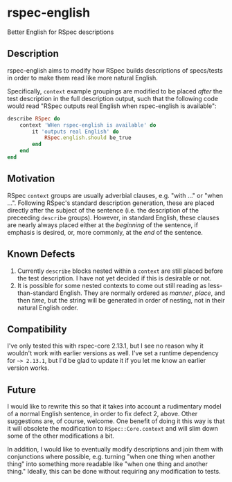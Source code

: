 # rspec-english
Better English for RSpec descriptions

## Description
rspec-english aims to modify how RSpec builds descriptions of specs/tests in
order to make them read like more natural English.

Specifically, `context` example groupings are modified to be placed _after_
the test description in the full description output, such that the following
code would read "RSpec outputs real English when rspec-english is available":

```ruby
describe RSpec do
    context 'WHen rspec-english is available' do
        it 'outputs real English' do
            RSpec.english.should be_true
        end
    end
end
```

## Motivation
RSpec `context` groups are usually adverbial clauses, e.g. "with ..." or "when
...". Following RSpec's standard description generation, these are placed
directly after the subject of the sentence (i.e. the description of the
preceeding `describe` groups). However, in standard English, these clauses are
nearly always placed either at the *beginning* of the sentence, if emphasis is
desired, or, more commonly, at the *end* of the sentence.

## Known Defects
1. Currently `describe` blocks nested within a `context` are still placed
   before the test description. I have not yet decided if this is desirable or
   not.
2. It is possible for some nested contexts to come out still reading as
   less-than-standard English. They are normally ordered as _manner_, _place_,
   and then _time_, but the string will be generated in order of nesting, not
   in their natural English order.

## Compatibility
I've only tested this with rspec-core 2.13.1, but I see no reason why it
wouldn't work with earlier versions as well. I've set a runtime dependency for
`~> 2.13.1`, but I'd be glad to update it if you let me know an earlier
version works.

## Future
I would like to rewrite this so that it takes into account a rudimentary model
of a normal English sentence, in order to fix defect 2, above. Other
suggestions are, of course, welcome. One benefit of doing it this way is that
it will obsolete the modification to `RSpec::Core.context` and will slim down
some of the other modifications a bit.

In addition, I would like to eventually modify descriptions and join them with
conjunctions where possible, e.g. turning "when one thing when another thing"
into something more readable like "when one thing and another thing." Ideally,
this can be done without requiring any modification to tests.
